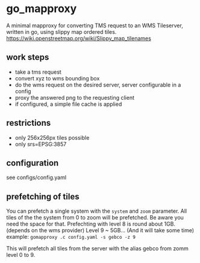 # go_mapproxy
A minimal mapproxy for converting TMS request to an WMS Tileserver, written in go, using slippy map ordered tiles.
https://wiki.openstreetmap.org/wiki/Slippy_map_tilenames

## work steps
- take a tms request
- convert xyz to wms bounding box
- do the wms request on the desired server, server configurable in a config 
- proxy the answered png to the requesting client
- if configured, a simple file cache is applied

## restrictions
- only 256x256px tiles possible
- only srs=EPSG:3857

## configuration
see configs/config.yaml

## prefetching of tiles

You can prefetch a single system with the `system` and `zoom` parameter. All tiles of the the system from 0 to zoom will be prefetched. Be aware you need the space for that. Prefechting with level 8 is round about 1GB. (depends on the wms provider) Level 9 ~ 5GB... (And it will take some time)
example: `gomapproxy .c config.yaml -s gebco -z 9`

This will prefetch all tiles from the server with the alias gebco from zomm level 0 to 9.
